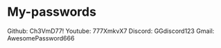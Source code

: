 # My-passwords
Github: Ch3VmD77!
Youtube: 777XmkvX7
Discord: GGdiscord123
Gmail: AwesomePassword666
